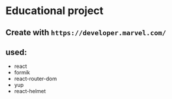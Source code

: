 # Educational project

## Create with `https://developer.marvel.com/`

## used:
- react
- formik
- react-router-dom
- yup
- react-helmet